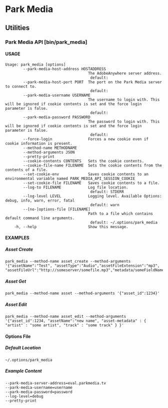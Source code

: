 Park Media
==========

## Utilities

### Park Media API [bin/park_media]

#### USAGE

    Usage: park_media [options]
            --park-media-host-address HOSTADDRESS
                                         The AdobeAnywhere server address.
                                          default:
            --park-media-host-port PORT  The port on the Park Media server to connect to.
                                          default:
            --park-media-username USERNAME
                                         The username to login with. This will be ignored if cookie contents is set and the force login parameter is false.
                                          default:
            --park-media-password PASSWORD
                                         The password to login with. This will be ignored if cookie contents is set and the force login parameter is false.
                                          default:
            --force-login                Forces a new cookie even if cookie information is present.
            --method-name METHODNAME
            --method-arguments JSON
            --pretty-print
            --cookie-contents CONTENTS   Sets the cookie contents.
            --cookie-file-name FILENAME  Sets the cookie contents from the contents of a file.
            --set-cookie-env             Saves cookie contents to an environmental variable named PARK_MEDIA_API_SESSION_COOKIE
            --set-cookie-file FILENAME   Saves cookie contents to a file.
            --log-to FILENAME            Log file location.
                                          default: STDERR
            --log-level LEVEL            Logging level. Available Options: debug, info, warn, error, fatal
                                          default: warn
            --[no-]options-file [FILENAME]
                                         Path to a file which contains default command line arguments.
                                          default: ~/.options/park_media
        -h, --help                       Show this message.

#### EXAMPLES

##### Asset Create

    park_media --method-name asset_create --method-arguments '{"assetName":"Test", "assetType":"Audio","assetFileExtension":"mp3", "assetFileUrl":"http://someserver/somefile.mp3","metadata/someFieldName":"SomeFieldValue"}'

##### Asset Get

    park_media --method-name asset --method-arguments '{"asset_id":1234}'

##### Asset Edit

    park_media --method-name asset_edit --method-arguments '{"asset_id":1234, "assetName":"new name", "asset-metadata" : { "artist" : "some artist", "track" : "some track" } }'

#### Options File

##### Default Location
    ~/.options/park_media

##### Example Content

    --park-media-server-address=eval.parkmedia.tv
    --park-media-username=username
    --park-media-password=password
    --log-level=debug
    --pretty-print